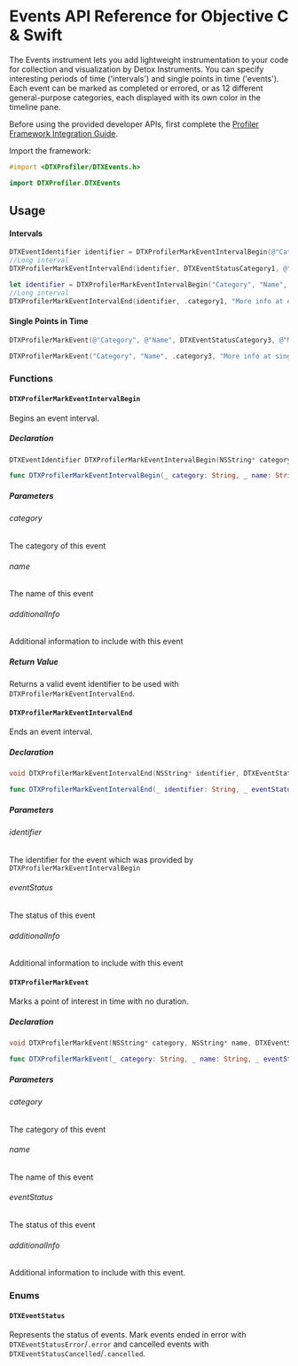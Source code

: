 # Events API Reference for Objective C & Swift

The Events instrument lets you add lightweight instrumentation to your code for collection and visualization by Detox Instruments. You can specify interesting periods of time ('intervals') and single points in time ('events'). Each event can be marked as completed or errored, or as 12 different general-purpose categories, each displayed with its own color in the timeline pane.

Before using the provided developer APIs, first complete the [Profiler Framework Integration Guide](XcodeIntegrationGuide.md).

Import the framework:

```objective-c
#import <DTXProfiler/DTXEvents.h>
```

```swift
import DTXProfiler.DTXEvents
```

## Usage

#### Intervals

```objective-c
DTXEventIdentifier identifier = DTXProfilerMarkEventIntervalBegin(@"Category", @"Name", @"More info at begin");
//Long interval
DTXProfilerMarkEventIntervalEnd(identifier, DTXEventStatusCategory1, @"More info at end");
```

```swift
let identifier = DTXProfilerMarkEventIntervalBegin("Category", "Name", "More info at begin")
//Long interval
DTXProfilerMarkEventIntervalEnd(identifier, .category1, "More info at end")
```

#### Single Points in Time

```objective-c
DTXProfilerMarkEvent(@"Category", @"Name", DTXEventStatusCategory3, @"More info at single point in time");
```

```swift
DTXProfilerMarkEvent("Category", "Name", .category3, "More info at single point in time")
```



### Functions

#### `DTXProfilerMarkEventIntervalBegin`

Begins an event interval.

##### Declaration

```objective-c
DTXEventIdentifier DTXProfilerMarkEventIntervalBegin(NSString* category, NSString* name, NSString* *__nullable* additionalInfo)
```

```swift
func DTXProfilerMarkEventIntervalBegin(_ category: String, _ name: String, _ additionalInfo: String?) -> String
```

##### Parameters

###### category

The category of this event

###### name

The name of this event

###### additionalInfo

Additional information to include with this event

##### Return Value

Returns a valid event identifier to be used with `DTXProfilerMarkEventIntervalEnd`.

####  `DTXProfilerMarkEventIntervalEnd`

Ends an event interval.

##### Declaration

```objective-c
void DTXProfilerMarkEventIntervalEnd(NSString* identifier, DTXEventStatus eventStatus, NSString* __nullable additionalInfo)
```

```swift
func DTXProfilerMarkEventIntervalEnd(_ identifier: String, _ eventStatus: DTXEventStatus, _ additionalInfo: String?)
```

##### Parameters

###### identifier

The identifier for the event which was provided by `DTXProfilerMarkEventIntervalBegin`

###### eventStatus

The status of this event

###### additionalInfo

Additional information to include with this event

#### `DTXProfilerMarkEvent`

Marks a point of interest in time with no duration.

##### Declaration

```objective-c
void DTXProfilerMarkEvent(NSString* category, NSString* name, DTXEventStatus eventStatus, NSString* __nullable additionalInfo)
```

```swift
func DTXProfilerMarkEvent(_ category: String, _ name: String, _ eventStatus: DTXEventStatus, _ additionalInfo: String?)
```

##### Parameters

###### category

The category of this event

###### name

The name of this event

###### eventStatus

The status of this event

###### additionalInfo

Additional information to include with this event.

### Enums

#### `DTXEventStatus`

Represents the status of events. Mark events ended in error with `DTXEventStatusError`/`.error` and cancelled events with `DTXEventStatusCancelled`/`.cancelled`.

